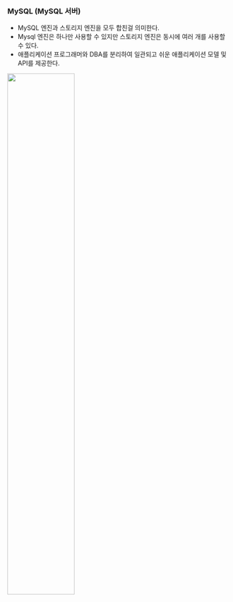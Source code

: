 ### MySQL (MySQL 서버)

* MySQL 엔진과 스토리지 엔진을 모두 합친걸 의미한다.
* Mysql 엔진은 하나만 사용할 수 있지만 스토리지 엔진은 동시에 여러 개를 사용할 수 있다.
* 애플리케이션 프로그래머와 DBA를 분리하여 일관되고 쉬운 애플리케이션 모델 및 API를 제공한다.
<img src = "https://user-images.githubusercontent.com/53414240/130951821-2dd904d2-d8b9-4451-bb2c-31d01c09eaed.png" width="55%" height="55%">
